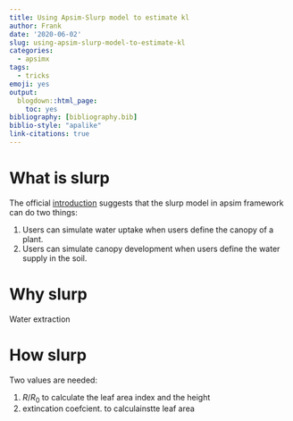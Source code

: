 ```yaml
---
title: Using Apsim-Slurp model to estimate kl
author: Frank
date: '2020-06-02'
slug: using-apsim-slurp-model-to-estimate-kl
categories:
  - apsimx
tags:
  - tricks
emoji: yes
output:
  blogdown::html_page:
    toc: yes
bibliography: [bibliography.bib]
biblio-style: "apalike"
link-citations: true
---
```


# What is slurp 
The official [introduction](https://www.apsim.info/documentation/model-documentation/crop-module-documentation/slurp/) suggests that the slurp model in apsim framework can do two things:  
1. Users can simulate water uptake when users define the canopy of a plant.  
2. Users can simulate canopy development when users define the water supply in the soil.  

# Why slurp

Water extraction 

# How slurp

Two values are needed:   
1. $R/R_0$   to calculate the leaf area index and the height
2. extincation coefcient.  to calculainstte leaf area 
